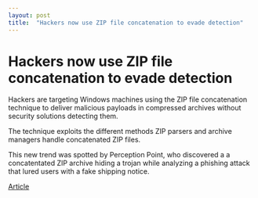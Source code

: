 ```yaml
---
layout: post
title:  "Hackers now use ZIP file concatenation to evade detection"
---
```


# Hackers now use ZIP file concatenation to evade detection

Hackers are targeting Windows machines using the ZIP file concatenation technique to deliver malicious payloads in compressed archives without security solutions detecting them.

The technique exploits the different methods ZIP parsers and archive managers handle concatenated ZIP files.

This new trend was spotted by Perception Point, who discovered a a concatentated ZIP archive hiding a trojan while analyzing a phishing attack that lured users with a fake shipping notice.

<a href="https://www.bleepingcomputer.com/news/security/hackers-now-use-zip-file-concatenation-to-evade-detection/">Article</a>